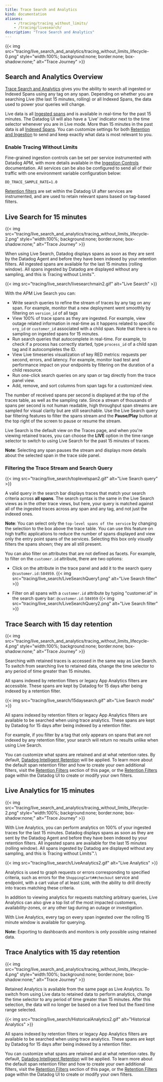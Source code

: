 ```yaml
---
title: Trace Search and Analytics
kind: documentation
aliases:
    - /tracing/tracing_without_limits/
    - /tracing/livesearch/
description: "Trace Search and Analytics"
---
```


{{< img src="tracing/live_search_and_analytics/tracing_without_limits_lifecycle-0.png" style="width:100%; background:none; border:none; box-shadow:none;" alt="Trace Journey" >}}

## Search and Analytics Overview

[Trace Search and Analytics][1] gives you the ability to search all ingested or Indexed Spans using any tag on any span.  Depending on whether you are searching Live (the last 15 minutes, rolling) or all Indexed Spans, the data used to power your queries will change.

Live data is all [Ingested spans][2] and is available in real-time for the past 15 minutes.  The Datadog UI will also have a 'Live' indicator next to the time selector whenever you are in Live mode.  More than 15 minutes in the past data is all [Indexed Spans][3].  You can customize settings for both [Retention and Ingestion][4] to send and keep exactly what data is most relevant to you.

### Enable Tracing Without Limits

Fine-grained ingestion controls can be set per service instrumented with Datadog APM, with more details available in the [Ingestion Controls][2] documentation.  All services can be also be configured to send all of their traffic with one environment variable configuration below:

```
DD_TRACE_SAMPLE_RATE=1.0
```

[Retention filters][3] are set within the Datadog UI after services are instrumented, and are used to retain relevant spans based on tag-based filters.

## Live Search for 15 minutes

{{< img src="tracing/live_search_and_analytics/tracing_without_limits_lifecycle-2.png" style="width:100%; background:none; border:none; box-shadow:none;" alt="Trace Journey" >}}

When using Live Search, Datadog displays spans as soon as they are sent by the Datadog Agent and before they have been indexed by your retention filters. All ingested spans are available for the last 15 minutes (rolling window). All spans ingested by Datadog are displayed without any sampling, and this is Tracing without Limits™.

{{< img src="tracing/live_search/livesearchmain2.gif" alt="Live Search" >}}

With the APM Live Search you can:

- Write search queries to refine the stream of traces by any tag on any span. For example, monitor that a new deployment went smoothly by filtering on `version_id` of all tags
- View 100% of trace spans as they are ingested. For example, view outage related information in real-time as it happens related to specific `org_id` or `customer_id` associated with a child span. Note that there is no sampling on ingested spans for 15 minutes.
- Run search queries that autocomplete in real-time. For example, to check if a process has correctly started, type `process_id` of a child span tag and it autocompletes the ID.
- View Live timeseries visualization of key RED metrics: requests per second, errors, and latency. For example, monitor load test and performance impact on your endpoints by filtering on the duration of a child resource.
- Run one-click search queries on any span or tag directly from the trace panel view.
- Add, remove, and sort columns from span tags for a customized view.

The number of received spans per second is displayed at the top of the traces table, as well as the sampling rate. Since a stream of thousands of spans per second is not human readable, high throughput span streams are sampled for visual clarity but are still searchable. Use the Live Search query bar filtering features to filter the spans stream and the **Pause/Play** button at the top right of the screen to pause or resume the stream.

Live Search is the default view on the Traces page, and when you're viewing retained traces, you can choose the **LIVE** option in the time range selector to switch to using Live Search for the past 15 minutes of traces.

**Note**: Selecting any span pauses the stream and displays more details about the selected span in the trace side panel.

### Filtering the Trace Stream and Search Query
{{< img src="tracing/live_search/toplevelspan2.gif" alt="Live Search query" >}}

A valid query in the search bar displays traces that match your search criteria across **all spans**. The search syntax is the same in the Live Search views as in the other trace views, but here, your query is matched against all of the ingested traces across any span and any tag, and not just the indexed ones.

**Note**: You can select only the `top-level spans of the service` by changing the selection to the box above the trace table. You can use this feature on high traffic applications to reduce the number of spans displayed and view only the entry point spans of the services. Selecting this box only _visually_ filters the spans shown; they are all still present.

You can also filter on attributes that are not defined as facets. For example, to filter on the `customer.id` attribute, there are two options:

- Click on the attribute in the trace panel and add it to the search query `@customer.id:584959`.
{{< img src="tracing/live_search/LiveSearchQuery1.png" alt="Live Search filter" >}}


- Filter on all spans with a `customer.id` attribute by typing "customer.id" in the search query bar: `@customer.id:584959`
{{< img src="tracing/live_search/LiveSearchQuery2.png" alt="Live Search filter" >}}

## Trace Search with 15 day retention

{{< img src="tracing/live_search_and_analytics/tracing_without_limits_lifecycle-4.png" style="width:100%; background:none; border:none; box-shadow:none;" alt="Trace Journey" >}}

Searching with retained traces is accessed in the same way as Live Search. To switch from searching live to retained data, change the time selector to any period of time greater than 15 minutes.

All spans indexed by retention filters or legacy App Analytics filters are accessible.  These spans are kept by Datadog for 15 days after being indexed by a retention filter.

{{< img src="tracing/live_search/15daysearch.gif" alt="Live Search mode" >}}

All spans indexed by retention filters or legacy App Analytics filters are available to be searched when using trace analytics. These spans are kept by Datadog for 15 days after being indexed by a retention filter.

For example, if you filter by a tag that only appears on spans that are not indexed by any retention filter, your search will return no results unlike when using Live Search.

You can customize what spans are retained and at what retention rates. By default, [Datadog Intelligent Retention][5] will be applied. To learn more about the default span retention filter and how to create your own additional filters, visit the [Retention Filters][3] section of this page, or the [Retention Filters][6] page within the Datadog UI to create or modify your own filters.

## Live Analytics for 15 minutes

{{< img src="tracing/live_search_and_analytics/tracing_without_limits_lifecycle-2.png" style="width:100%; background:none; border:none; box-shadow:none;" alt="Trace Journey" >}}

With Live Analytics, you can perform analytics on 100% of your ingested traces for the last 15 minutes. Datadog displays spans as soon as they are sent by the Datadog Agent and before they have been indexed by your retention filters. All ingested spans are available for the last 15 minutes (rolling window). All spans ingested by Datadog are displayed without any sampling, and this is Tracing without Limits™.\

{{< img src="tracing/live_search/LiveAnalytics2.gif" alt="Live Analytics" >}}

Analytics is used to graph requests or errors corresponding to specified criteria, such as errors for the `ShoppingCart##checkout` service and endpoint, with a cart value of at least `$100`, with the ability to drill directly into traces matching these criteria.

In addition to viewing analytics for requests matching arbitrary queries, Live Analytics can also give a top list of the most impacted customers, availability-zones, or any other tag during an outage or investigation.

With Live Analytics, every tag on every span ingested over the rolling 15 minute window is available for querying.

**Note:** Exporting to dashboards and monitors is only possible using retained data.

## Trace Analytics with 15 day retention

{{< img src="tracing/live_search_and_analytics/tracing_without_limits_lifecycle-4.png" style="width:100%; background:none; border:none; box-shadow:none;" alt="Trace Journey" >}}

Retained Analytics is available from the same page as Live Analytics.  To switch from using Live data to retained data to perform analytics, change the time selector to any period of time greater than 15 minutes. After this selection, the data will no longer be based on a live feed but the fixed time range selected.

{{< img src="tracing/live_search/HistoricalAnalytics2.gif" alt="Historical Analytics" >}}

All spans indexed by retention filters or legacy App Analytics filters are available to be searched when using trace analytics. These spans are kept by Datadog for 15 days after being indexed by a retention filter.

You can customize what spans are retained and at what retention rates. By default, [Datadog Intelligent Retention][5] will be applied. To learn more about the default span retention filter and how to create your own additional filters, visit the [Retention Filters][3] section of this page, or the [Retention Filters][6] page within the Datadog UI to create or modify your own filters.

[1]: https://app.datadoghq.com/apm/traces
[2]: /tracing/trace_retention_and_ingestion/#ingestion-controls
[3]: /tracing/trace_retention_and_ingestion/#retention-filters
[4]: /tracing/trace_retention_and_ingestion/
[5]: /tracing/trace_retention_and_ingestion/#datadog-intelligent-retention-filter
[6]: https://app.datadoghq.com/apm/traces/retention-filters
